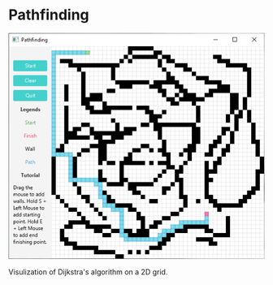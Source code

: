 # Pathfinding


<div align = "center">
 <img src = "src/sample_image_0.PNG">
</div>

Visulization of Dijkstra's algorithm on a 2D grid.
